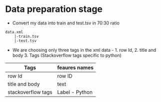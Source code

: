 # Data preparation stage

- Convert my data into train and test.tsv in 70:30 ratio

```
data.xml
    |-train.tsv 
    |-test.tsv
```
- We are choosing only three tags in the xml data - 1. row Id, 2. title and body 3. Tags (Stackoverflow tags specific to python)

|Tags|feaures names|
|-|-|
|row Id|row ID|
|title and body|text|
|stackoverflow tags|Label - Python|